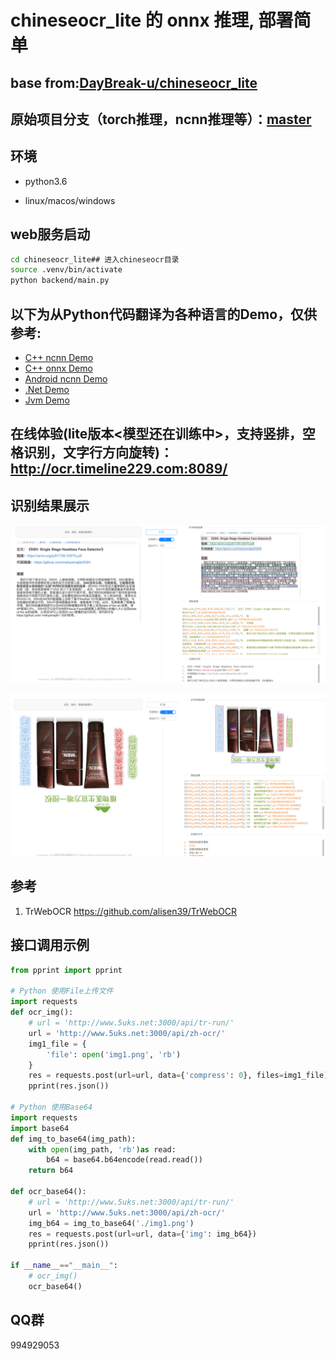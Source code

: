 # chineseocr_lite 的 onnx 推理, 部署简单

## base from:[DayBreak-u/chineseocr_lite](https://github.com/DayBreak-u/chineseocr_lite)

## 原始项目分支（torch推理，ncnn推理等）：[master](https://github.com/ouyanghuiyu/chineseocr_lite/tree/master)

## 环境
- python3.6

- linux/macos/windows

## web服务启动
``` Bash
cd chineseocr_lite## 进入chineseocr目录
source .venv/bin/activate
python backend/main.py 
```
## 以下为从Python代码翻译为各种语言的Demo，仅供参考:
* [C++ ncnn Demo](https://github.com/ouyanghuiyu/chineseocr_lite/tree/onnx/pc_projects/OcrLiteOnnxToNcnn)
* [C++ onnx Demo](https://github.com/ouyanghuiyu/chineseocr_lite/tree/onnx/pc_projects/OcrLiteOnnx)
* [Android ncnn Demo](https://github.com/ouyanghuiyu/chineseocr_lite/tree/onnx/android_projects)
* [.Net Demo](https://github.com/ouyanghuiyu/chineseocr_lite/tree/onnx/dotnet_projects)
* [Jvm Demo](https://github.com/ouyanghuiyu/chineseocr_lite/tree/onnx/jvm_projects)

## 在线体验(lite版本<模型还在训练中>，支持竖排，空格识别，文字行方向旋转)： http://ocr.timeline229.com:8089/

## 识别结果展示

<p align="center"><img src="test_imgs/res.jpg"\></p>
<p align="center"><img src="test_imgs/res_2.jpg"\></p>


## 参考
1. TrWebOCR https://github.com/alisen39/TrWebOCR         

## 接口调用示例

```python
from pprint import pprint

# Python 使用File上传文件
import requests
def ocr_img():
    # url = 'http://www.5uks.net:3000/api/tr-run/'
    url = 'http://www.5uks.net:3000/api/zh-ocr/'
    img1_file = {
        'file': open('img1.png', 'rb')
    }
    res = requests.post(url=url, data={'compress': 0}, files=img1_file)
    pprint(res.json())

# Python 使用Base64
import requests
import base64
def img_to_base64(img_path):
    with open(img_path, 'rb')as read:
        b64 = base64.b64encode(read.read())
    return b64

def ocr_base64():
    # url = 'http://www.5uks.net:3000/api/tr-run/'
    url = 'http://www.5uks.net:3000/api/zh-ocr/'
    img_b64 = img_to_base64('./img1.png')
    res = requests.post(url=url, data={'img': img_b64})
    pprint(res.json())

if __name__=="__main__":
    # ocr_img()
    ocr_base64()
```

## QQ群
994929053
